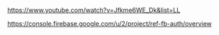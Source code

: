 https://www.youtube.com/watch?v=Jfkme6WE_Dk&list=LL

https://console.firebase.google.com/u/2/project/ref-fb-auth/overview
